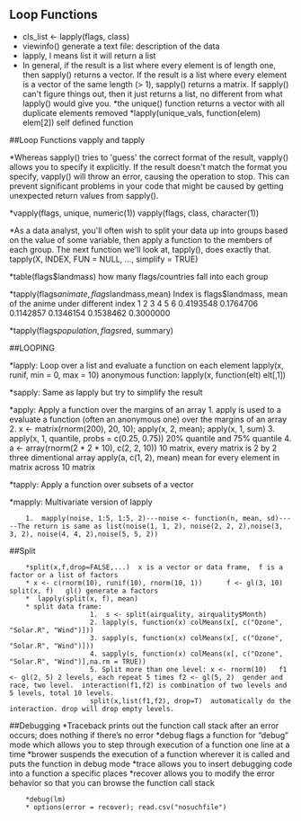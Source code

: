 ## Loop Functions

 * cls_list <- lapply(flags, class)
 * viewinfo()    generate a text file: description of the data
 * lapply, l means list    it will return a list
 * In general, if the result is a list where every element is of length one, then sapply() returns a vector. If the result is a
list where every element is a vector of the same length (> 1), sapply() returns a matrix. If sapply() can't figure things
out, then it just returns a list, no different from what lapply() would give you.
*the unique() function returns a vector with all duplicate elements removed
*lapply(unique_vals, function(elem) elem[2])    self defined function



##Loop Functions vapply and tapply

*Whereas sapply() tries to 'guess' the correct format of the result, vapply() allows you to specify it explicitly. If the
result doesn't match the format you specify, vapply() will throw an error, causing the operation to stop. This can prevent
significant problems in your code that might be caused by getting unexpected return values from sapply().

*vapply(flags, unique, numeric(1))    vapply(flags, class, character(1))

*As a data analyst, you'll often wish to split your data up into groups based on the value of some variable, then apply a 
function to the members of each group. The next function we'll look at, tapply(), does exactly that.
tapply(X, INDEX, FUN = NULL, ..., simplify = TRUE)

*table(flags$landmass)  how many flags/countries fall into each group

*tapply(flags$animate, flags$landmass,mean)   Index is flags$landmass,  mean of the anime under different index
        1         2         3         4         5         6 
0.4193548 0.1764706 0.1142857 0.1346154 0.1538462 0.3000000 

*tapply(flags$population, flags$red, summary)


##LOOPING 

*lapply: Loop over a list and evaluate a function on each element           lapply(x, runif, min = 0, max = 10)    anonymous function: lapply(x, function(elt) elt[,1])

*sapply: Same as lapply but try to simplify the result


*apply: Apply a function over the margins of an array
        1. apply is used to a evaluate a function (often an anonymous one) over the margins of an array
        2.  x <- matrix(rnorm(200), 20, 10);  apply(x, 2, mean); apply(x, 1, sum)
        3. apply(x, 1, quantile, probs = c(0.25, 0.75))  20% quantile and 75% quantile
        4. a <- array(rnorm(2 * 2 * 10), c(2, 2, 10))  10 matrix, every matrix is 2 by 2  three dimentional array  apply(a, c(1, 2), mean)   mean for every element in matrix across 10 matrix

*tapply: Apply a function over subsets of a vector


*mapply: Multivariate version of lapply

        1.  mapply(noise, 1:5, 1:5, 2)---noise <- function(n, mean, sd)-----The return is same as list(noise(1, 1, 2), noise(2, 2, 2),noise(3, 3, 2), noise(4, 4, 2),noise(5, 5, 2))

##Split

        *split(x,f,drop=FALSE,...)  x is a vector or data frame,  f is a factor or a list of factors
        * x <- c(rnorm(10), runif(10), rnorm(10, 1))      f <- gl(3, 10)     split(x, f)   gl() generate a factors
        *  lapply(split(x, f), mean)
        * split data frame: 
                        1.  s <- split(airquality, airquality$Month)
                        2. lapply(s, function(x) colMeans(x[, c("Ozone", "Solar.R", "Wind")]))
                        3. sapply(s, function(x) colMeans(x[, c("Ozone", "Solar.R", "Wind")])) 
                        4. sapply(s, function(x) colMeans(x[, c("Ozone", "Solar.R", "Wind")],na.rm = TRUE))
                        5. Split more than one level: x <- rnorm(10)   f1 <- gl(2, 5) 2 levels, each repeat 5 times f2 <- gl(5, 2)  gender and race, two level.  interaction(f1,f2) is combination of two levels and 5 levels, total 10 levels. 
                        split(x,list(f1,f2), drop=T)  automatically do the interaction. drop will drop empty levels. 

##Debugging
        *Traceback  prints out the function call stack after an error occurs; does nothing if there’s no error
        *debug  flags a function for “debug” mode which allows you to step through execution of a function one line at a time
        *brower suspends the execution of a function wherever it is called and puts the function in debug mode
        *trace  allows you to insert debugging code into a function a specific places
        *recover allows you to modify the error behavior so that you can browse the function call stack
        
        *debug(lm)
        * options(error = recover); read.csv("nosuchfile")
